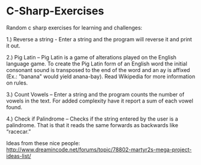 # C-Sharp-Exercises
Random c sharp exercises for learning and challenges:

1.)  Reverse a string - Enter a string and the program will reverse it and print it out.

2.)  Pig Latin – Pig Latin is a game of alterations played on the English language game. To create the Pig Latin form of an English word the initial consonant sound is transposed to the end of the word and an ay is affixed (Ex.: "banana" would yield anana-bay). Read Wikipedia for more information on rules.

3.)  Count Vowels – Enter a string and the program counts the number of vowels in the text. For added complexity have it report a sum of each vowel found.

4.)  Check if Palindrome – Checks if the string entered by the user is a palindrome. That is that it reads the same forwards as backwards like “racecar.”



Ideas from these nice people:
http://www.dreamincode.net/forums/topic/78802-martyr2s-mega-project-ideas-list/
